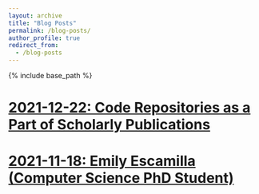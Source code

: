 ```yaml
---
layout: archive
title: "Blog Posts"
permalink: /blog-posts/
author_profile: true
redirect_from:
  - /blog-posts
---
```


{% include base_path %}

# [2021-12-22: Code Repositories as a Part of Scholarly Publications]()

# [2021-11-18: Emily Escamilla (Computer Science PhD Student)](https://ws-dl.blogspot.com/2021/11/2021-11-xx-emily-escamilla-computer.html)